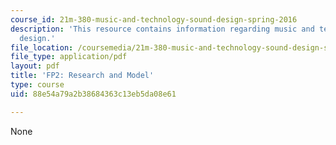 ```yaml
---
course_id: 21m-380-music-and-technology-sound-design-spring-2016
description: 'This resource contains information regarding music and technology: Sound
  design.'
file_location: /coursemedia/21m-380-music-and-technology-sound-design-spring-2016/88e54a79a2b38684363c13eb5da08e61_MIT21M_380S16_assn_fp2.pdf
file_type: application/pdf
layout: pdf
title: 'FP2: Research and Model'
type: course
uid: 88e54a79a2b38684363c13eb5da08e61

---
```

None
